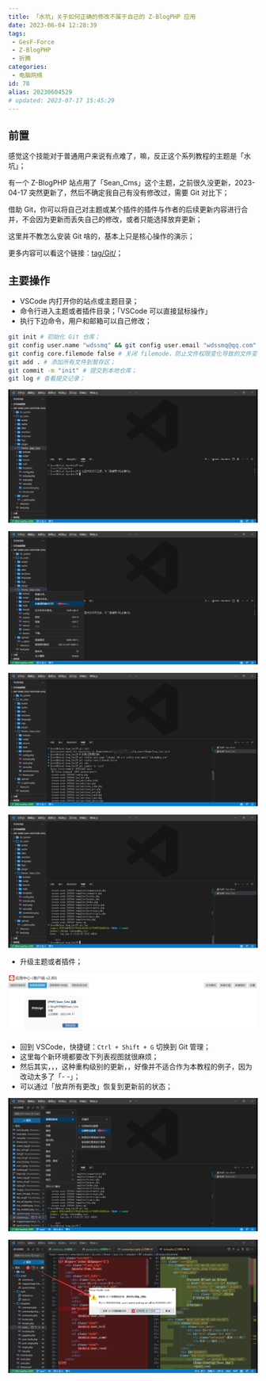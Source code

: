 ```yaml
---
title: 「水坑」关于如何正确的修改不属于自己的 Z-BlogPHP 应用
date: 2023-06-04 12:28:39
tags:
 - GesF-Force
 - Z-BlogPHP
 - 折腾
categories:
 - 电脑网络
id: 78
alias: 20230604529
# updated: 2023-07-17 15:45:29
---
```


## 前置

感觉这个技能对于普通用户来说有点难了，嘛，反正这个系列教程的主题是「水坑」；

<!--more-->

有一个 Z-BlogPHP 站点用了「Sean_Cms」这个主题，之前很久没更新，2023-04-17 突然更新了，然后不确定我自己有没有修改过，需要 Git 对比下；

借助 Git，你可以将自己对主题或某个插件的插件与作者的后续更新内容进行合并，不会因为更新而丢失自己的修改，或者只能选择放弃更新；

这里并不教怎么安装 Git 啥的，基本上只是核心操作的演示；

更多内容可以看这个链接：[tag/Git/](https://www.wdssmq.com/tag/Git/ "Git\_沉冰浮水")；

## 主要操作

- VSCode 内打开你的站点或主题目录；
- 命令行进入主题或者插件目录；「VSCode 可以直接鼠标操作」
- 执行下边命令，用户和邮箱可以自己修改；


```bash
git init # 初始化 Git 仓库；
git config user.name "wdssmq" && git config user.email "wdssmq@qq.com" # 设置用户名和邮箱；
git config core.filemode false # 关闭 filemode，防止文件权限变化导致的文件变化；
git add . # 添加所有文件到暂存区；
git commit -m "init" # 提交到本地仓库；
git log # 查看提交记录；

```

![VSCode-001](VSCode-001.png "VSCode-001")

![VSCode-002](VSCode-002.png "VSCode-002")

![VSCode-003](VSCode-003.png "VSCode-003")

![VSCode-004](VSCode-004.png "VSCode-004")

- 升级主题或者插件；

![zbp-001](zbp-001.png "zbp-001")

- 回到 VSCode，快捷键：`Ctrl + Shift + G` 切换到 Git 管理；
- 这里每个新环境都要改下列表视图就很麻烦；
- 然后其实，，，这种重构级别的更新，，好像并不适合作为本教程的例子，因为改动太多了「- -」；
- 可以通过「放弃所有更改」恢复到更新前的状态；

![VSCode-005](VSCode-005.png "VSCode-005")

![VSCode-006](VSCode-006.png "VSCode-006")
